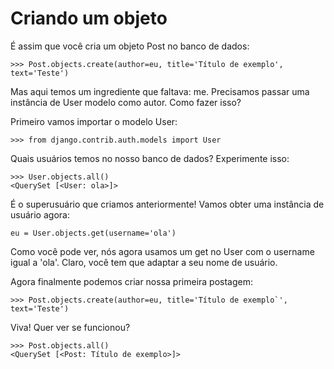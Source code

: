 # Criando um objeto



É assim que você cria um objeto Post no banco de dados:

```text
>>> Post.objects.create(author=eu, title='Título de exemplo', text='Teste')
```

Mas aqui temos um ingrediente que faltava: me. Precisamos passar uma instância de User modelo como autor. Como fazer isso?

Primeiro vamos importar o modelo User:

```text
>>> from django.contrib.auth.models import User
```

Quais usuários temos no nosso banco de dados? Experimente isso:

```text
>>> User.objects.all()
<QuerySet [<User: ola>]>
```

É o superusuário que criamos anteriormente! Vamos obter uma instância de usuário agora:

```text
eu = User.objects.get(username='ola')
```

Como você pode ver, nós agora usamos um get no User com o username igual a 'ola'. Claro, você tem que adaptar a seu nome de usuário.

Agora finalmente podemos criar nossa primeira postagem:

```text
>>> Post.objects.create(author=eu, title='Título de exemplo`', text='Teste')
```

Viva! Quer ver se funcionou?

```text
>>> Post.objects.all()
<QuerySet [<Post: Título de exemplo>]>
```

